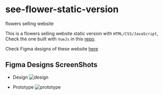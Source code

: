 # see-flower-static-version
flowers selling website

This is a flowers selling website static version with ```HTML/CSS/JavaScript```, Check the one built with ```VueJs``` in this <a href="#" target="_blank">repo</a>.

Check Figma designs of these website <a href="https://www.figma.com/file/jPYZsnxVWVzBLAybrjFq92/SeeFlower?node-id=0%3A1" target="_blank" title="See Flower website figma designs">here</a>

## Figma Designs ScreenShots
* Design
![design](https://user-images.githubusercontent.com/66163130/143675838-99d06995-a20c-4b15-9576-4db2f0aed61e.png)

* Prototype
![prototype](https://user-images.githubusercontent.com/66163130/143675865-b6a8f6e2-4308-42fc-a76e-9d9e8c36dfb4.png)
